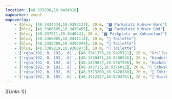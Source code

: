 ```yaml
---
location: [48.337838,10.9404818]
mapmarker: event
mapoverlay:
    - [blue, [48.3434334,10.9393137], 20 m, "🅿️ Parkplatz Kuhsee Nord"]
    - [blue, [48.3386505,10.9439455], 20 m, "🅿️ Parkplatz Kuhsee Süd"]
    - [blue, [48.337911,10.944044], 20 m, "🅿️ Parkplatz am Kuhseelauf"]
    - [blue, [48.3360085,10.9431114], 10 m, "🚾 Toilette"]
    - [blue, [48.3356309,10.9396944], 10 m, "🚾 Toilette"]
    - [blue, [48.3389219,10.9380973], 10 m, "🚾 Toilette"]
    - ['rgba(192, 0, 192, .6)', [48.3341375,10.9425521], 20 m, "Grillbereich"]
    - ['rgba(192, 0, 192, .6)', [48.3399471,10.9408536], 20 m, "Kinderspielplatz"]
    - ['rgba(192, 0, 192, .6)', [48.3439827,10.9367596], 50 m, "Hochablass"]
    - ['rgba(192, 0, 192, .6)', [48.343713,10.9376012], 20 m, "🍴 Schwarze Kiste am Hochablass"]
    - ['rgba(192, 0, 192, .6)', [48.3373208,10.9426188], 20 m, "🍴 Imbisshütte am Kuhsee"]
    - ['rgba(192, 0, 192, .6)', [48.3412227,10.9404761], 20 m, "🍴 Kiosk am Kuhsee"]
---
```


[[Links 1]]